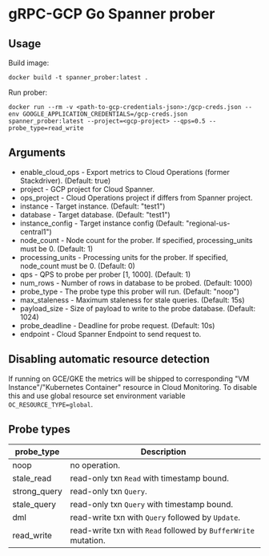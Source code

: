 # gRPC-GCP Go Spanner prober

## Usage

Build image:

    docker build -t spanner_prober:latest .

Run prober:

    docker run --rm -v <path-to-gcp-credentials-json>:/gcp-creds.json --env GOOGLE_APPLICATION_CREDENTIALS=/gcp-creds.json spanner_prober:latest --project=<gcp-project> --qps=0.5 --probe_type=read_write

## Arguments

- enable_cloud_ops - Export metrics to Cloud Operations (former Stackdriver). (Default: true)
- project - GCP project for Cloud Spanner.
- ops_project - Cloud Operations project if differs from Spanner project.
- instance - Target instance. (Default: "test1")
- database - Target database. (Default: "test1")
- instance_config - Target instance config (Default: "regional-us-central1")
- node_count - Node count for the prober. If specified, processing_units must be 0. (Default: 1)
- processing_units - Processing units for the prober. If specified, node_count must be 0. (Default: 0)
- qps - QPS to probe per prober [1, 1000]. (Default: 1)
- num_rows - Number of rows in database to be probed. (Default: 1000)
- probe_type - The probe type this prober will run. (Default: "noop")
- max_staleness - Maximum staleness for stale queries. (Default: 15s)
- payload_size - Size of payload to write to the probe database. (Default: 1024)
- probe_deadline - Deadline for probe request. (Default: 10s)
- endpoint - Cloud Spanner Endpoint to send request to.

## Disabling automatic resource detection

If running on GCE/GKE the metrics will be shipped to corresponding "VM Instance"/"Kubernetes Container" resource in Cloud Monitoring. To disable this and use global resource set environment variable `OC_RESOURCE_TYPE=global`.

## Probe types

| probe_type   | Description                                                    |
| ------------ | -------------------------------------------------------------- |
| noop         | no operation.                                                  |
| stale_read   | read-only txn `Read` with timestamp bound.                     |
| strong_query | read-only txn `Query`.                                         |
| stale_query  | read-only txn `Query` with timestamp bound.                    |
| dml          | read-write txn with `Query` followed by `Update`.              |
| read_write   | read-write txn with `Read` followed by `BufferWrite` mutation. |
